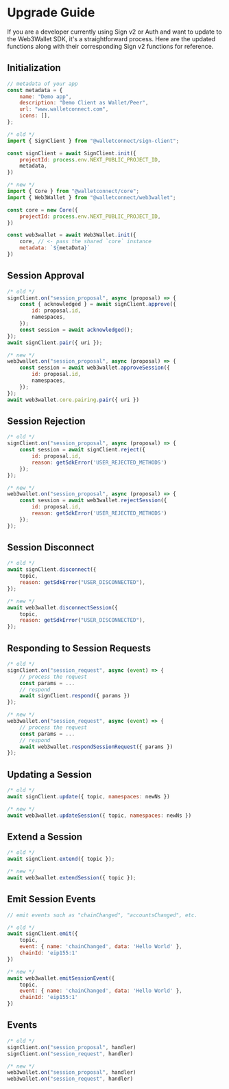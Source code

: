# Upgrade Guide

If you are a developer currently using Sign v2 or Auth and want to update to the Web3Wallet SDK, it's a straightforward process. Here are the updated functions along with their corresponding Sign v2 functions for reference.

## Initialization
```javascript
// metadata of your app
const metadata = {
    name: "Demo app",
    description: "Demo Client as Wallet/Peer",
    url: "www.walletconnect.com",
    icons: [],
};

/* old */
import { SignClient } from "@walletconnect/sign-client";

const signClient = await SignClient.init({
    projectId: process.env.NEXT_PUBLIC_PROJECT_ID,
    metadata,
})

/* new */
import { Core } from "@walletconnect/core";
import { Web3Wallet } from "@walletconnect/web3wallet";

const core = new Core({
    projectId: process.env.NEXT_PUBLIC_PROJECT_ID,
})

const web3wallet = await Web3Wallet.init({
    core, // <- pass the shared `core` instance
    metadata: `${metaData}`
})
```

## Session Approval

```javascript
/* old */
signClient.on("session_proposal", async (proposal) => {
    const { acknowledged } = await signClient.approve({
        id: proposal.id,
        namespaces,
    });
    const session = await acknowledged();
});
await signClient.pair({ uri });

/* new */
web3wallet.on("session_proposal", async (proposal) => {
    const session = await web3wallet.approveSession({
        id: proposal.id,
        namespaces,
    });
});
await web3wallet.core.pairing.pair({ uri })
```

## Session Rejection

```javascript
/* old */
signClient.on("session_proposal", async (proposal) => {
    const session = await signClient.reject({
        id: proposal.id,
        reason: getSdkError('USER_REJECTED_METHODS')
    });
});

/* new */
web3wallet.on("session_proposal", async (proposal) => {
    const session = await web3wallet.rejectSession({
        id: proposal.id,
        reason: getSdkError('USER_REJECTED_METHODS')
    });
});
```

## Session Disconnect

```javascript
/* old */
await signClient.disconnect({
    topic,
    reason: getSdkError("USER_DISCONNECTED"),
});

/* new */
await web3wallet.disconnectSession({
    topic,
    reason: getSdkError("USER_DISCONNECTED"),
});
```

## Responding to Session Requests

```javascript
/* old */
signClient.on("session_request", async (event) => {
    // process the request 
    const params = ...
    // respond
    await signClient.respond({ params })
});

/* new */
web3wallet.on("session_request", async (event) => {
    // process the request 
    const params = ...
    // respond
    await web3wallet.respondSessionRequest({ params })
});
```

## Updating a Session

```javascript
/* old */
await signClient.update({ topic, namespaces: newNs })

/* new */
await web3wallet.updateSession({ topic, namespaces: newNs })
```

## Extend a Session

```javascript
/* old */
await signClient.extend({ topic });

/* new */
await web3wallet.extendSession({ topic });
```

## Emit Session Events

```javascript
// emit events such as "chainChanged", "accountsChanged", etc.

/* old */
await signClient.emit({
    topic,
    event: { name: 'chainChanged', data: 'Hello World' },
    chainId: 'eip155:1'
})

/* new */
await web3wallet.emitSessionEvent({
    topic,
    event: { name: 'chainChanged', data: 'Hello World' },
    chainId: 'eip155:1'
})
```

## Events

```javascript
/* old */
signClient.on("session_proposal", handler)
signClient.on("session_request", handler)

/* new */
web3wallet.on("session_proposal", handler)
web3wallet.on("session_request", handler)
```